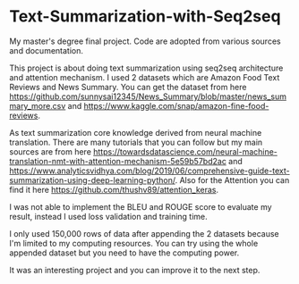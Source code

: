 # Text-Summarization-with-Seq2seq
My master's degree final project. Code are adopted from various sources and documentation. 

This project is about doing text summarization using seq2seq architecture and attention mechanism. I used 2 datasets which are Amazon Food Text Reviews and News Summary. You can get the dataset from here https://github.com/sunnysai12345/News_Summary/blob/master/news_summary_more.csv and https://www.kaggle.com/snap/amazon-fine-food-reviews.

As text summarization core knowledge derived from neural machine translation. There are many tutorials that you can follow but my main sources are from here https://towardsdatascience.com/neural-machine-translation-nmt-with-attention-mechanism-5e59b57bd2ac and https://www.analyticsvidhya.com/blog/2019/06/comprehensive-guide-text-summarization-using-deep-learning-python/. Also for the Attention you can find it here https://github.com/thushv89/attention_keras.
 
I was not able to implement the BLEU and ROUGE score to evaluate my result, instead I used loss validation and training time.

I only used 150,000 rows of data after appending the 2 datasets because I'm limited to my computing resources. You can try using the whole appended dataset but you need to have the computing power.

It was an interesting project and you can improve it to the next step.

